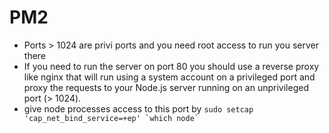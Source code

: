 # PM2

* Ports > 1024 are privi ports and you need root access to run you server there
* If you need to run the server on port 80 you should use a reverse proxy like nginx that will run using a system account on a privileged port and proxy the requests to your Node.js server running on an unprivileged port (> 1024).
* give node processes access to this port by ```sudo setcap 'cap_net_bind_service=+ep' `which node` ```
